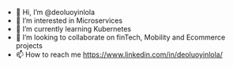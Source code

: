 - 👋 Hi, I’m @deoluoyinlola
- 👀 I’m interested in Microservices
- 🌱 I’m currently learning Kubernetes
- 💞️ I’m looking to collaborate on finTech, Mobility and Ecommerce projects
- 📫 How to reach me https://www.linkedin.com/in/deoluoyinlola/

<!---
deoluoyinlola/deoluoyinlola is a ✨ special ✨ repository because its `README.md` (this file) appears on your GitHub profile.
You can click the Preview link to take a look at your changes.
--->
